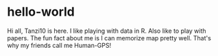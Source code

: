 # hello-world

Hi all, 
Tanzi10 is here. I like playing with data in R. Also like to play with papers. The fun fact about me is I can memorize map pretty well. That's why my friends call me Human-GPS! 
